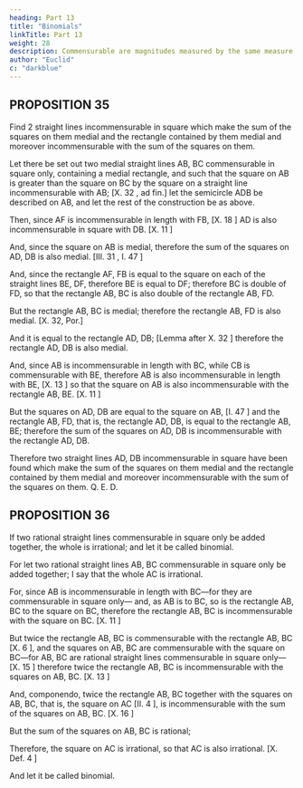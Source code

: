 ```yaml
---
heading: Part 13
title: "Binomials"
linkTitle: Part 13
weight: 28
description: Commensurable are magnitudes measured by the same measure
author: "Euclid"
c: "darkblue"
---
```



## PROPOSITION 35

Find 2 straight lines incommensurable in square which make the sum of the squares on them medial and the rectangle contained by them medial and moreover incommensurable with the sum of the squares on them.

Let there be set out two medial straight lines AB, BC commensurable in square only, containing a medial rectangle, and such that the square on AB is greater than the square on BC by the square on a straight line incommensurable with AB; [X. 32 , ad fin.] let the semicircle ADB be described on AB, and let the rest of the construction be as above.

Then, since AF is incommensurable in length with FB, [X. 18 ] AD is also incommensurable in square with DB. [X. 11 ]

And, since the square on AB is medial, therefore the sum of the squares on AD, DB is also medial. [III. 31 , I. 47 ]

And, since the rectangle AF, FB is equal to the square on each of the straight lines BE, DF, therefore BE is equal to DF; therefore BC is double of FD, so that the rectangle AB, BC is also double of the rectangle AB, FD.

But the rectangle AB, BC is medial; therefore the rectangle AB, FD is also medial. [X. 32, Por.]

And it is equal to the rectangle AD, DB; [Lemma after X. 32 ] therefore the rectangle AD, DB is also medial.

And, since AB is incommensurable in length with BC, while CB is commensurable with BE, therefore AB is also incommensurable in length with BE, [X. 13 ] so that the square on AB is also incommensurable with the rectangle AB, BE. [X. 11 ]

But the squares on AD, DB are equal to the square on AB, [I. 47 ] and the rectangle AB, FD, that is, the rectangle AD, DB, is equal to the rectangle AB, BE; therefore the sum of the squares on AD, DB is incommensurable with the rectangle AD, DB.

Therefore two straight lines AD, DB incommensurable in square have been found which make the sum of the squares on them medial and the rectangle contained by them medial and moreover incommensurable with the sum of the squares on them. Q. E. D.


## PROPOSITION 36

If two rational straight lines commensurable in square only be added together, the whole is irrational; and let it be called binomial.

For let two rational straight lines AB, BC commensurable in square only be added together; I say that the whole AC is irrational.

For, since AB is incommensurable in length with BC—for they are commensurable in square only— and, as AB is to BC, so is the rectangle AB, BC to the square on BC, therefore the rectangle AB, BC is incommensurable with the square on BC. [X. 11 ]

But twice the rectangle AB, BC is commensurable with the rectangle AB, BC [X. 6 ], and the squares on AB, BC are commensurable with the square on BC—for AB, BC are rational straight lines commensurable in square only— [X. 15 ] therefore twice the rectangle AB, BC is incommensurable
with the squares on AB, BC. [X. 13 ]

And, componendo, twice the rectangle AB, BC together with the squares on AB, BC, that is, the square on AC [II. 4 ], is incommensurable with the sum of the squares on AB, BC. [X. 16 ]

But the sum of the squares on AB, BC is rational;

Therefore, the square on AC is irrational, so that AC is also irrational. [X. Def. 4 ]

And let it be called binomial.


